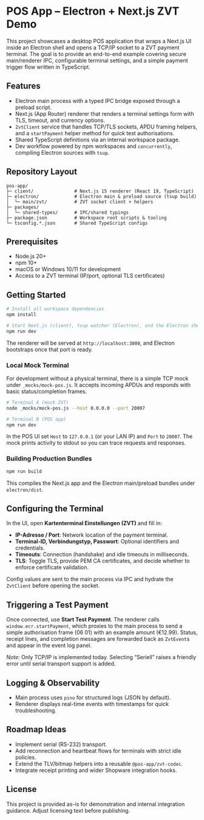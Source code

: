 # POS App – Electron + Next.js ZVT Demo

This project showcases a desktop POS application that wraps a Next.js UI inside an Electron shell and opens a TCP/IP socket to a ZVT payment terminal. The goal is to provide an end-to-end example covering secure main/renderer IPC, configurable terminal settings, and a simple payment trigger flow written in TypeScript.

## Features
- Electron main process with a typed IPC bridge exposed through a preload script.
- Next.js (App Router) renderer that renders a terminal settings form with TLS, timeout, and currency options.
- `ZvtClient` service that handles TCP/TLS sockets, APDU framing helpers, and a `startPayment` helper method for quick test authorisations.
- Shared TypeScript definitions via an internal workspace package.
- Dev workflow powered by npm workspaces and `concurrently`, compiling Electron sources with `tsup`.

## Repository Layout
```
pos-app/
├─ client/               # Next.js 15 renderer (React 19, TypeScript)
├─ electron/             # Electron main & preload source (tsup build)
│  └─ main/zvt/          # ZVT socket client + helpers
├─ packages/
│  └─ shared-types/      # IPC/shared typings
├─ package.json          # Workspace root scripts & tooling
└─ tsconfig.*.json       # Shared TypeScript configs
```

## Prerequisites
- Node.js 20+
- npm 10+
- macOS or Windows 10/11 for development
- Access to a ZVT terminal (IP/port, optional TLS certificates)

## Getting Started

```bash
# Install all workspace dependencies
npm install

# Start Next.js (client), tsup watcher (Electron), and the Electron shell
npm run dev
```

The renderer will be served at `http://localhost:3000`, and Electron bootstraps once that port is ready.

### Local Mock Terminal
For development without a physical terminal, there is a simple TCP mock under `_mocks/mock-pos.js`. It accepts incoming APDUs and responds with basic status/completion frames.

```bash
# Terminal A (mock ZVT)
node _mocks/mock-pos.js --host 0.0.0.0 --port 20007

# Terminal B (POS app)
npm run dev
```

In the POS UI set `Host` to `127.0.0.1` (or your LAN IP) and `Port` to `20007`. The mock prints activity to stdout so you can trace requests and responses.

### Building Production Bundles
```bash
npm run build
```

This compiles the Next.js app and the Electron main/preload bundles under `electron/dist`.

## Configuring the Terminal
In the UI, open **Kartenterminal Einstellungen (ZVT)** and fill in:
- **IP-Adresse / Port**: Network location of the payment terminal.
- **Terminal-ID, Verbindungstyp, Passwort**: Optional identifiers and credentials.
- **Timeouts**: Connection (handshake) and idle timeouts in milliseconds.
- **TLS**: Toggle TLS, provide PEM CA certificates, and decide whether to enforce certificate validation.

Config values are sent to the main process via IPC and hydrate the `ZvtClient` before opening the socket.

## Triggering a Test Payment
Once connected, use **Start Test Payment**. The renderer calls `window.ecr.startPayment`, which proxies to the main process to send a simple authorisation frame (06 01) with an example amount (€12.99). Status, receipt lines, and completion messages are forwarded back as `ZvtEvent`s and appear in the event log panel.

_Note_: Only TCP/IP is implemented today. Selecting “Seriell” raises a friendly error until serial transport support is added.

## Logging & Observability
- Main process uses `pino` for structured logs (JSON by default).
- Renderer displays real-time events with timestamps for quick troubleshooting.

## Roadmap Ideas
- Implement serial (RS-232) transport.
- Add reconnection and heartbeat flows for terminals with strict idle policies.
- Extend the TLV/bitmap helpers into a reusable `@pos-app/zvt-codec`.
- Integrate receipt printing and wider Shopware integration hooks.

## License
This project is provided as-is for demonstration and internal integration guidance. Adjust licensing text before publishing.
